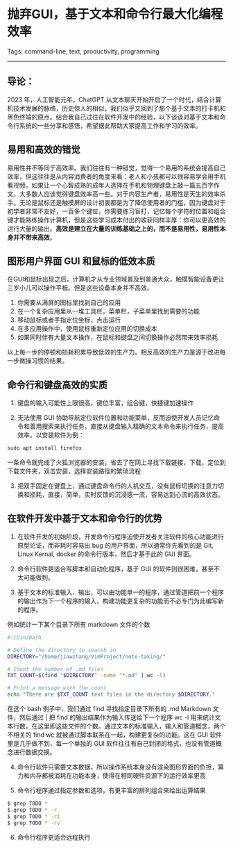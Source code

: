 # 抛弃GUI，基于文本和命令行最大化编程效率

Tags: command-line, text, productivity, programming

---

## 导论：

2023 年，人工智能元年，ChatGPT 从文本聊天开始开启了一个时代，结合计算机技术发展的脉络，历史惊人的相似，我们似乎又回到了那个基于文本的打卡机和黑色终端的原点。结合我自己过往在软件开发中的经验，以下谈谈对基于文本和命令行系统的一些分享和感悟，希望据此帮助大家提高工作和学习的效率。


## 易用和高效的错觉

易用性并不等同于高效率。我们往往有一种错觉，觉得一个易用的系统会提高自己效率，但这往往是从内容消费者的角度来看：老人和小孩都可以很容易学会用手机看视频，如果让一个心智成熟的成年人选择在手机和物理键盘上敲一篇五百字作文，大多数人应该觉得键盘效率高一些。对于内容生产者，易用性是天生的效率杀手。无论是鼠标还是触摸屏的设计初衷都是为了降低使用者的门槛，因为键盘对于初学者非常不友好，一百多个键位，你需要练习盲打，记忆每个字符的位置和组合键才能熟练操作计算机，但是这些学习成本付出的收获同样丰厚：你可以更高效的进行大量的输出。**高效是建立在大量的训练基础之上的，而不是易用性，易用性本身并不带来高效**。

## 图形用户界面 GUI 和鼠标的低效本质

在GUI和鼠标出现之后，计算机才从专业领域普及到普通大众，触摸智能设备更让三岁小儿可以操作平板。但是这些设备本身并不高效。

1. 你需要从满屏的图标里找到自己的应用
2. 在一个复杂应用里从一堆工具栏，菜单栏，子菜单里找到需要的功能
3. 移动鼠标或者手指定位坐标，点击运行
4. 在多应用操作中，使用鼠标重新定位应用的切换成本
5. 如果同时伴有大量文本操作，在鼠标和键盘之间切换操作必然带来效率损耗

以上每一步的停顿和损耗积累导致低效的生产力。相反高效的生产力是源于改进每一步微操习惯的结果。

## 命令行和键盘高效的实质

1. 键盘的输入可能性上限很高，键位丰富，组合键，快捷键加速操作

2. 无法使用 GUI 协助导航定位软件位置和功能菜单，反而迫使开发人员记忆命令和善用搜索来执行任务，直接从键盘输入精确的文本命令来执行任务，提高效率。以安装软件为例：

```bash
sudo apt install firefox
```

一条命令就完成了火狐浏览器的安装，省去了在网上寻找下载链接，下载，定位到下载文件夹，双击安装，选择安装路径的繁琐流程

3. 把双手固定在键盘上，通过键盘命令行的人机交互，没有鼠标切换的注意力切换和损耗，直接，简单，实时反馈的沉浸感一流，容易达到心流的高效状态。


## 在软件开发中基于文本和命令行的优势

1. 在软件开发的初始阶段，开发命令行程序迫使开发者关注软件的核心功能进行原型论证，而非耗时容易出 bug 的用户界面，所以通常你先看到的是 Git, Linux Kernal, docker 的命令行版本，然后才基于此的 GUI 界面。

2. 命令行软件更适合写脚本和自动化程序，基于 GUI 的软件则很困难，甚至不太可能做到。

3. 基于文本的标准输入，输出，可以由功能单一的程序，通过管道把前一个程序的输出作为下一个程序的输入，构建功能更复杂的功能而不必专门为此编写新的程序。

例如统计一下某个目录下所有 markdown 文件的个数

```bash
#!/bin/bash

# Define the directory to search in
DIRECTORY="/home/jiawzhang/VimProject/note-taking/"

# Count the number of .md files
TXT_COUNT=$(find "$DIRECTORY" -name "*.md" | wc -l)

# Print a message with the count
echo "There are $TXT_COUNT text files in the directory $DIRECTORY."
```

在这个 bash 例子中，我们通过 find 寻找指定目录下所有的 .md Markdown 文件，然后通过 | 把 find 的输出结果作为输入传送给下一个程序 wc -l 用来统计文本行数，在这里即这些文件的个数。通过文本的标准输入，输入和管道概念，两个不相关的 find wc 就被通过脚本联系在一起，构建更复杂的功能。这在 GUI 软件里是几乎做不到，每一个单独的 GUI 软件往往有自己封闭的格式，也没有管道概念进行数据交换。

4. 命令行软件只需要文本数据，所以操作系统本身没有渲染图形界面的负担，算力和内存都被消耗在功能本身，使得在相同硬件资源下的运行效率更高

5. 命令行程序通过指定参数和选项，有更丰富的排列组合来给出运算结果

```bash
$ grep TODO *
$ grep TODO * -r 
$ grep TODO * -ri
$ grep TODO * -rv
```

6. 命令行程序更适合远程执行






